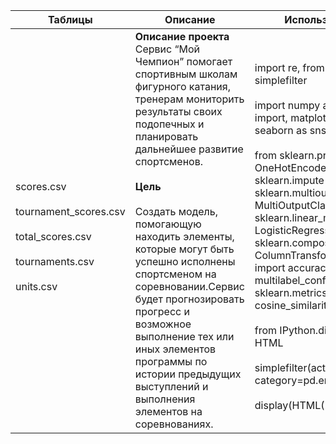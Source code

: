| Таблицы | Описание | Используемые библиотеки |
|------------------|----------|--------------------------|
| <br>scores.csv</br><br>tournament_scores.csv</br><br>total_scores.csv</br><br>tournaments.csv</br><br>units.csv</br>| **Описание проекта** <br>Сервис “Мой Чемпион” помогает спортивным школам фигурного катания, тренерам мониторить результаты своих подопечных и планировать дальнейшее развитие спортсменов.</br> <br>**Цель**</br><br>Создать модель, помогающую находить элементы, которые могут быть успешно исполнены спортсменом на соревновании.Сервис будет прогнозировать прогресс и возможное выполнение тех или иных элементов программы по истории предыдущих выступлений и выполнения элементов на соревнованиях.</br>| <br>import re, from warnings import simplefilter</br><br>import numpy as np,import pandas as pd, import, matplotlib.pyplot as plt, import seaborn as sns</br><br>from sklearn.preprocessing import OneHotEncoder, MinMaxScaler;from sklearn.impute import SimpleImputer;from sklearn.multioutput import MultiOutputClassifier; from sklearn.linear_model import LogisticRegression; from sklearn.compose import ColumnTransformer; from sklearn.metrics import accuracy_score, multilabel_confusion_matrix; from sklearn.metrics.pairwise import cosine_similarity</br><br>from IPython.display import display, HTML</br><br> simplefilter(action="ignore", category=pd.errors.PerformanceWarning)</br><br>display(HTML("<style>.container { width:90% !important; }</style>"))</br>|
